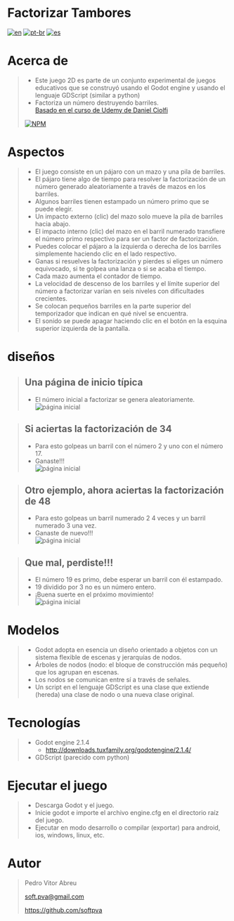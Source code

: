 # **Factorizar Tambores**
[![en](https://img.shields.io/badge/lang-en-red.svg)](https://github.com/softpva/factorizeBarrels)
[![pt-br](https://img.shields.io/badge/lang-pt--br-green.svg)](./README.pt-br.md)
[![es](https://img.shields.io/badge/lang-es-yellow.svg)](./README.es.md)

# Acerca de
> - Este juego 2D es parte de un conjunto experimental de juegos educativos que se construyó usando el Godot engine y usando el lenguaje GDScript (similar a python)
> - Factoriza un número destruyendo barriles.  
> [Basado en el curso de Udemy de Daniel Ciolfi](https://www.udemy.com/share/101H2o3@0zyuHpubHArkGylel-tlkpuc2Z8f7BSf-UPUKMRqKbIxfDej4CiTEewmp7UrDPCV/)
>
> [![NPM](https://img.shields.io/npm/l/react)](./LICENSE) 

# Aspectos
> - El juego consiste en un pájaro con un mazo y una pila de barriles.
> - El pájaro tiene algo de tiempo para resolver la factorización de un número generado aleatoriamente a través de mazos en los barriles.
> - Algunos barriles tienen estampado un número primo que se puede elegir.
> - Un impacto externo (clic) del mazo solo mueve la pila de barriles hacia abajo.
> - El impacto interno (clic) del mazo en el barril numerado transfiere el número primo respectivo para ser un factor de factorización.
> - Puedes colocar el pájaro a la izquierda o derecha de los barriles simplemente haciendo clic en el lado respectivo.
> - Ganas si resuelves la factorización y pierdes si eliges un número equivocado, si te golpea una lanza o si se acaba el tiempo.
> - Cada mazo aumenta el contador de tiempo.
> - La velocidad de descenso de los barriles y el límite superior del número a factorizar varían en seis niveles con dificultades crecientes.
> - Se colocan pequeños barriles en la parte superior del temporizador que indican en qué nivel se encuentra.
> - El sonido se puede apagar haciendo clic en el botón en la esquina superior izquierda de la pantalla.

# diseños
> ## Una página de inicio típica  
> - El número inicial a factorizar se genera aleatoriamente.  
> ![página inicial](./readmeImages/initial_page.gif)

> ## Si aciertas la factorización de 34
> - Para esto golpeas un barril con el número 2 y uno con el número 17.  
> - Ganaste!!!  
> ![página inicial](./readmeImages/Get_34.gif)

> ## Otro ejemplo, ahora aciertas la factorización de 48
> - Para esto golpeas un barril numerado 2 4 veces y un barril numerado 3 una vez.  
> - Ganaste de nuevo!!!  
> ![página inicial](./readmeImages/Get_48.gif)

> ## Que mal, perdiste!!!
> - El número 19 es primo, debe esperar un barril con él estampado.  
> - 19 dividido por 3 no es un número entero.  
> - ¡Buena suerte en el próximo movimiento!  
> ![página inicial](./readmeImages/bum_152.gif)

# Modelos
> - Godot adopta en esencia un diseño orientado a objetos con un sistema flexible de escenas y jerarquías de nodos.
> - Árboles de nodos (nodo: el bloque de construcción más pequeño) que los agrupan en escenas.
> - Los nodos se comunican entre sí a través de señales.
> - Un script en el lenguaje GDScript es una clase que extiende (hereda) una clase de nodo o una nueva clase original.

# Tecnologías
> - Godot engine 2.1.4
>     - http://downloads.tuxfamily.org/godotengine/2.1.4/
> - GDScript (parecido com python)

# Ejecutar el juego
> - Descarga Godot y el juego.
> - Inicie godot e importe el archivo engine.cfg en el directorio raíz del juego.
> - Ejecutar en modo desarrollo o compilar (exportar) para android, ios, windows, linux, etc.

# Autor
> Pedro Vitor Abreu
>
> <soft.pva@gmail.com>
>
> <https://github.com/softpva>